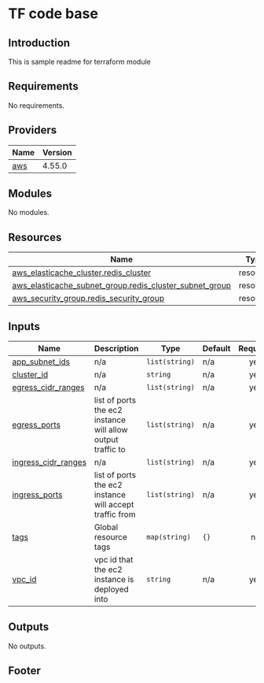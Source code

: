 # TF code base
## Introduction
This is sample readme for terraform module

<!-- BEGIN_AUTOMATED_TF_DOCS_BLOCK -->
## Requirements

No requirements.

## Providers

| Name | Version |
|------|---------|
| <a name="provider_aws"></a> [aws](#provider\_aws) | 4.55.0 |

## Modules

No modules.

## Resources

| Name | Type |
|------|------|
| [aws_elasticache_cluster.redis_cluster](https://registry.terraform.io/providers/hashicorp/aws/latest/docs/resources/elasticache_cluster) | resource |
| [aws_elasticache_subnet_group.redis_cluster_subnet_group](https://registry.terraform.io/providers/hashicorp/aws/latest/docs/resources/elasticache_subnet_group) | resource |
| [aws_security_group.redis_security_group](https://registry.terraform.io/providers/hashicorp/aws/latest/docs/resources/security_group) | resource |

## Inputs

| Name | Description | Type | Default | Required |
|------|-------------|------|---------|:--------:|
| <a name="input_app_subnet_ids"></a> [app\_subnet\_ids](#input\_app\_subnet\_ids) | n/a | `list(string)` | n/a | yes |
| <a name="input_cluster_id"></a> [cluster\_id](#input\_cluster\_id) | n/a | `string` | n/a | yes |
| <a name="input_egress_cidr_ranges"></a> [egress\_cidr\_ranges](#input\_egress\_cidr\_ranges) | n/a | `list(string)` | n/a | yes |
| <a name="input_egress_ports"></a> [egress\_ports](#input\_egress\_ports) | list of ports the ec2 instance will allow output traffic to | `list(string)` | n/a | yes |
| <a name="input_ingress_cidr_ranges"></a> [ingress\_cidr\_ranges](#input\_ingress\_cidr\_ranges) | n/a | `list(string)` | n/a | yes |
| <a name="input_ingress_ports"></a> [ingress\_ports](#input\_ingress\_ports) | list of ports the ec2 instance will accept traffic from | `list(string)` | n/a | yes |
| <a name="input_tags"></a> [tags](#input\_tags) | Global resource tags | `map(string)` | `{}` | no |
| <a name="input_vpc_id"></a> [vpc\_id](#input\_vpc\_id) | vpc id that the ec2 instance is deployed into | `string` | n/a | yes |

## Outputs

No outputs.
<!-- END_AUTOMATED_TF_DOCS_BLOCK -->

## Footer
